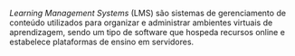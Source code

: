_Learning Management Systems_ (LMS) são sistemas de gerenciamento de conteúdo utilizados para organizar e administrar ambientes virtuais de aprendizagem, sendo um tipo de software que hospeda recursos online e estabelece plataformas de ensino em servidores.